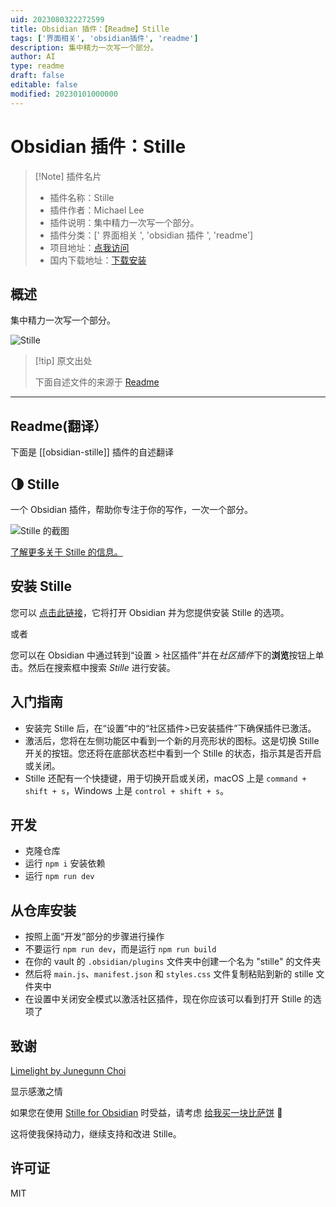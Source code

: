 ```yaml
---
uid: 2023080322272599
title: Obsidian 插件：【Readme】Stille
tags: ['界面相关', 'obsidian插件', 'readme']
description: 集中精力一次写一个部分。
author: AI
type: readme
draft: false
editable: false
modified: 20230101000000
---
```


# Obsidian 插件：Stille

> [!Note] 插件名片
> - 插件名称：Stille
> - 插件作者：Michael Lee
> - 插件说明：集中精力一次写一个部分。
> - 插件分类：[' 界面相关 ', 'obsidian 插件 ', 'readme']
> - 项目地址：[点我访问](https://github.com/michaellee/stille)
> - 国内下载地址：[下载安装](https://pkmer.cn/products/plugin/pluginMarket/?obsidian-stille)

## 概述

集中精力一次写一个部分。

![Stille](https://cdn.pkmer.cn/covers/obsidian-stille.png!pkmer)

> [!tip] 原文出处
>
>下面自述文件的来源于 [Readme](https://ghproxy.net/https://raw.githubusercontent.com/michaellee/stille/master/README.md)
>

---

## Readme(翻译）

下面是 [[obsidian-stille]] 插件的自述翻译

## 🌗 Stille

一个 Obsidian 插件，帮助你专注于你的写作，一次一个部分。

![Stille 的截图](https://user-images.githubusercontent.com/1329644/197059096-7a3ad259-6fc3-4471-8f0b-e28c551152eb.png)

[了解更多关于 Stille 的信息。](https://michaelsoolee.com/obsidian-focus-plugin-stille/)

## 安装 Stille

您可以 [点击此链接](https://obsidian.md/plugins?id=obsidian-stille)，它将打开 Obsidian 并为您提供安装 Stille 的选项。

或者

您可以在 Obsidian 中通过转到“设置 > 社区插件”并在*社区插件*下的**浏览**按钮上单击。然后在搜索框中搜索 *Stille* 进行安装。

## 入门指南

- 安装完 Stille 后，在“设置”中的“社区插件>已安装插件”下确保插件已激活。
- 激活后，您将在左侧功能区中看到一个新的月亮形状的图标。这是切换 Stille 开关的按钮。您还将在底部状态栏中看到一个 Stille 的状态，指示其是否开启或关闭。
- Stille 还配有一个快捷键，用于切换开启或关闭，macOS 上是 `command + shift + s`，Windows 上是 `control + shift + s`。

## 开发

- 克隆仓库
- 运行 `npm i` 安装依赖
- 运行 `npm run dev`

## 从仓库安装

- 按照上面“开发”部分的步骤进行操作
- 不要运行 `npm run dev`，而是运行 `npm run build`
- 在你的 vault 的 `.obsidian/plugins` 文件夹中创建一个名为 "stille" 的文件夹
- 然后将 `main.js`、`manifest.json` 和 `styles.css` 文件复制粘贴到新的 stille 文件夹中
- 在设置中关闭安全模式以激活社区插件，现在你应该可以看到打开 Stille 的选项了

## 致谢

[Limelight by Junegunn Choi](https://github.com/junegunn/limelight.vim)

显示感激之情

如果您在使用 [Stille for Obsidian](https://obsidian.md/plugins?id=obsidian-stille) 时受益，请考虑 [给我买一块比萨饼](https://michaellee.gumroad.com/l/buy-michael-pizza) :pizza:

这将使我保持动力，继续支持和改进 Stille。

## 许可证

MIT
